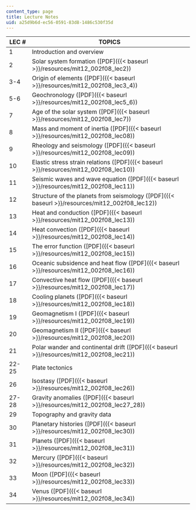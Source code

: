 ```yaml
---
content_type: page
title: Lecture Notes
uid: a25d9b6d-ec56-0591-83d8-1486c530f35d
---
```


| LEC # | TOPICS |
| --- | --- |
| 1 | Introduction and overview |
| 2 | Solar system formation ([PDF]({{< baseurl >}}/resources/mit12_002f08_lec2)) |
| 3-4 | Origin of elements ([PDF]({{< baseurl >}}/resources/mit12_002f08_lec3_4)) |
| 5-6 | Geochronology ([PDF]({{< baseurl >}}/resources/mit12_002f08_lec5_6)) |
| 7 | Age of the solar system ([PDF]({{< baseurl >}}/resources/mit12_002f08_lec7)) |
| 8 | Mass and moment of inertia ([PDF]({{< baseurl >}}/resources/mit12_002f08_lec08)) |
| 9 | Rheology and seismology ([PDF]({{< baseurl >}}/resources/mit12_002f08_lec09)) |
| 10 | Elastic stress strain relations ([PDF]({{< baseurl >}}/resources/mit12_002f08_lec10)) |
| 11 | Seismic waves and wave equation ([PDF]({{< baseurl >}}/resources/mit12_002f08_lec11)) |
| 12 | Structure of the planets from seismology ([PDF]({{< baseurl >}}/resources/mit12_002f08_lec12)) |
| 13 | Heat and conduction ([PDF]({{< baseurl >}}/resources/mit12_002f08_lec13)) |
| 14 | Heat convection ([PDF]({{< baseurl >}}/resources/mit12_002f08_lec14)) |
| 15 | The error function ([PDF]({{< baseurl >}}/resources/mit12_002f08_lec15)) |
| 16 | Oceanic subsidence and heat flow ([PDF]({{< baseurl >}}/resources/mit12_002f08_lec16)) |
| 17 | Convective heat flow ([PDF]({{< baseurl >}}/resources/mit12_002f08_lec17)) |
| 18 | Cooling planets ([PDF]({{< baseurl >}}/resources/mit12_002f08_lec18)) |
| 19 | Geomagnetism I ([PDF]({{< baseurl >}}/resources/mit12_002f08_lec19)) |
| 20 | Geomagnetism II ([PDF]({{< baseurl >}}/resources/mit12_002f08_lec20)) |
| 21 | Polar wander and continental drift ([PDF]({{< baseurl >}}/resources/mit12_002f08_lec21)) |
| 22-25 | Plate tectonics |
| 26 | Isostasy ([PDF]({{< baseurl >}}/resources/mit12_002f08_lec26)) |
| 27-28 | Gravity anomalies ([PDF]({{< baseurl >}}/resources/mit12_002f08_lec27_28)) |
| 29 | Topography and gravity data |
| 30 | Planetary histories ([PDF]({{< baseurl >}}/resources/mit12_002f08_lec30)) |
| 31 | Planets ([PDF]({{< baseurl >}}/resources/mit12_002f08_lec31)) |
| 32 | Mercury ([PDF]({{< baseurl >}}/resources/mit12_002f08_lec32)) |
| 33 | Moon ([PDF]({{< baseurl >}}/resources/mit12_002f08_lec33)) |
| 34 | Venus ([PDF]({{< baseurl >}}/resources/mit12_002f08_lec34))